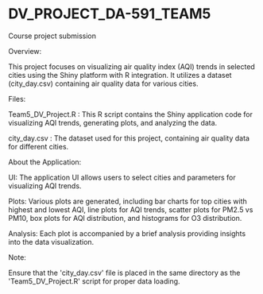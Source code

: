 # DV_PROJECT_DA-591_TEAM5
Course project submission

Overview:

This project focuses on visualizing air quality index (AQI) trends in selected cities using the Shiny platform with R integration. It utilizes a dataset (city_day.csv) containing air quality data for various cities.


Files:

Team5_DV_Project.R :  This R script contains the Shiny application code for visualizing AQI trends, generating plots, and analyzing the data.

city_day.csv : The dataset used for this project, containing air quality data for different cities.


About the Application:

UI: The application UI allows users to select cities and parameters for visualizing AQI trends.

Plots: Various plots are generated, including bar charts for top cities with highest and lowest AQI, line plots for AQI trends, scatter plots for PM2.5 vs PM10, box plots for AQI distribution, and histograms for O3 distribution.

Analysis: Each plot is accompanied by a brief analysis providing insights into the data visualization.


Note:

Ensure that the 'city_day.csv' file is placed in the same directory as the 'Team5_DV_Project.R' script for proper data loading.
